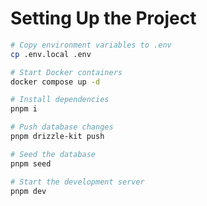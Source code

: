 # Setting Up the Project

```sh
# Copy environment variables to .env
cp .env.local .env
```

```sh
# Start Docker containers
docker compose up -d
```

```sh
# Install dependencies
pnpm i

# Push database changes
pnpm drizzle-kit push

# Seed the database
pnpm seed

# Start the development server
pnpm dev
```
